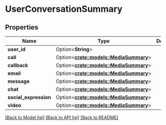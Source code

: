 # UserConversationSummary

## Properties

Name | Type | Description | Notes
------------ | ------------- | ------------- | -------------
**user_id** | Option<**String**> |  | [optional]
**call** | Option<[**crate::models::MediaSummary**](MediaSummary.md)> |  | [optional]
**callback** | Option<[**crate::models::MediaSummary**](MediaSummary.md)> |  | [optional]
**email** | Option<[**crate::models::MediaSummary**](MediaSummary.md)> |  | [optional]
**message** | Option<[**crate::models::MediaSummary**](MediaSummary.md)> |  | [optional]
**chat** | Option<[**crate::models::MediaSummary**](MediaSummary.md)> |  | [optional]
**social_expression** | Option<[**crate::models::MediaSummary**](MediaSummary.md)> |  | [optional]
**video** | Option<[**crate::models::MediaSummary**](MediaSummary.md)> |  | [optional]

[[Back to Model list]](../README.md#documentation-for-models) [[Back to API list]](../README.md#documentation-for-api-endpoints) [[Back to README]](../README.md)


